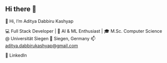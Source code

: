 ## Hi there 👋

👋 Hi, I’m Aditya Dabbiru Kashyap

💻 Full Stack Developer | 🤖 AI & ML Enthusiast | 🎓 M.Sc. Computer Science @ Universität Siegen
📍 Siegen, Germany
📫 aditya.dabbirukashyap@gmail.com

🔗 LinkedIn
<!--
**AdityaDk10/AdityaDk10** is a ✨ _special_ ✨ repository because its `README.md` (this file) appears on your GitHub profile.

Here are some ideas to get you started:

- 🔭 I’m currently working on ...
- 🌱 I’m currently learning ...
- 👯 I’m looking to collaborate on ...
- 🤔 I’m looking for help with ...
- 💬 Ask me about ...
- 📫 How to reach me: ...
- 😄 Pronouns: ...
- ⚡ Fun fact: ...
-->
